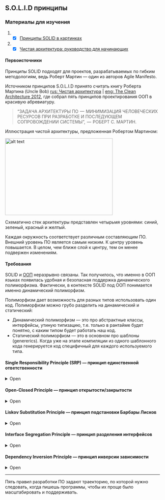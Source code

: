 ## S.O.L.I.D принципы

### Материалы для изучения

1. - [x] [Принципы SOLID в картинках](https://habr.com/ru/company/productivity_inside/blog/505430/)
2. - [x] [Чистая архитектура: руководство для начинающих](https://nuancesprog.ru/p/15255/)

#### Первоисточники

Принципы SOLID подходят для проектов, разрабатываемых по гибким методологиям, ведь Роберт Мартин — один из авторов Agile Manifesto.

Источником принципов S.O.L.I.D принято считать книгу Роберта Мартина (Uncle Bob) [rus: Чистая архитектура](https://habr.com/ru/post/269589/) | [eng: The Clean Architecture 2012](https://blog.cleancoder.com/uncle-bob/2012/08/13/the-clean-architecture.html), где собрал пять принципов проектирования ООП в красивую абревиатуру. 

> “ЗАДАЧА АРХИТЕКТУРЫ ПО  —  МИНИМИЗАЦИЯ ЧЕЛОВЕЧЕСКИХ РЕСУРСОВ ПРИ РАЗРАБОТКЕ И ПОСЛЕДУЮЩЕМ СОПРОВОЖДЕНИИ СИСТЕМЫ”,  —  РОБЕРТ С. МАРТИН.

Иллюстрация чистой архитектуры, предложенная Робертом Мартином:

<img src="https://hsto.org/r/w1560/files/23a/0de/4d9/23a0de4d93d747c89f1e216077c2d604.jpg" alt="alt text" width="350" height="250">

Схематично стек архитектуры представлен четырьмя уровнями: синий, зеленый, красный и желтый.

Каждая окружность соответствует различным составляющим ПО. Внешний уровень ПО является самым низким. К центру уровень повышается. В целом, чем ближе слой к центру, тем он менее подвержен изменениям.

#### Требования

SOLID и [ООП](https://ru.wikipedia.org/wiki/%D0%9E%D0%B1%D1%8A%D0%B5%D0%BA%D1%82%D0%BD%D0%BE-%D0%BE%D1%80%D0%B8%D0%B5%D0%BD%D1%82%D0%B8%D1%80%D0%BE%D0%B2%D0%B0%D0%BD%D0%BD%D0%BE%D0%B5_%D0%BF%D1%80%D0%BE%D0%B3%D1%80%D0%B0%D0%BC%D0%BC%D0%B8%D1%80%D0%BE%D0%B2%D0%B0%D0%BD%D0%B8%D0%B5) неразрывно связаны. Так получилось, что именно в ООП языках появилась удобная и безопасная поддержка динамического полиморфизма. Фактически, в контексте SOLID под ООП понимается именно динамический полиморфизм.

Полиморфизм дает возможность для разных типов использовать один код. Полиморфизм можно грубо разделить на динамический и статический:
* Динамический полиморфизм — это про абстрактные классы, интерфейсы, утиную типизацию, т.е. только в рантайме будет понятно, с каким типом будет работать наш код.
* Статический полиморфизм — это в основном про шаблоны (genererics). Когда уже на этапе компиляции из одного шаблонного кода генерируется код специфичный для каждого используемого типа.






#### Single Responsibility Principle (SRP) — принцип единственной ответственности

<details><summary>Open</summary>
<p>

Принцип единственной ответственности можно считать этакой инструкцией к инкапсуляции. Давайте на секундочку вернёмся к её определению.

> Упаковка данных и функций в единый компонент

Каждый компонент должен быть занят чем-то одним. Выполнять одну задачу. Но тогда встаёт в полный рост вопрос «что считать одной задачей?». Поэтому на практике появился иной подход (согласно Роберту Мартину). 

<img src="https://hsto.org/r/w1560/webt/ug/2v/ts/ug2vtsbxvspdx0elsmexemp3kxm.png" alt="alt text" width="550" height="500">

> У программной сущности должна быть только одна причина для изменения

На заре развития веба разметка HTML определяла структуру документа и его внешний вид. Возможно, у вас тут при виде союза «и» уже задёргался глаз. К сожалению, для разработчиков HTML в начале 90-х это было не очевидно. Тогда вообще мало кто представлял, во что это всё выльется. В какой-то момент стало ясно, что изменения структуры документа и изменения внешнего вида документа очень разные причины для изменения. Настолько разные, что для задания внешнего вида HTML-документов создали отдельный язык. И назвали его CSS.

Разделение ответственности в самой радикальной форме.

</p>
</details>

#### Open-Closed Principle — принцип открытости/закрытости

<details><summary>Open</summary>
<p>

Принцип открытости/закрытости отличается от остальной пятёрки тем, что не объясняет, как использовать инкапсуляцию и полиморфизм отдельно. Он накрывает все три кита сразу. Смотрите сами:

> Программные сущности должны быть открыты для расширения и закрыты для модификации

Если хотите, чтобы класс выполнял больше операций, то идеальный вариант – не заменять старые на новые, а добавлять новые к уже существующим.
 
</p>
</details>

#### Liskov Substitution Principle — принцип подстановки Барбары Лисков

<details><summary>Open</summary>
<p>

Формулировка Роберта Мартина:

> Функции, которые используют базовый тип, должны иметь возможность использовать подтипы базового типа, не зная об этом.

Без соответствия этому принципу наследование становится хуже, чем бесполезным, оно наносит вред. Зачем мы используем наследование?

1. Переиспользование кода
2. Мощь полиморфизма
3. Чтобы нашу программу было проще понимать и читать

  
Если у вас имеется класс и вы создаете на его базе другой класс, исходный класс становится родителем, а новый – его потомком. Класс-потомок должен производить такие же операции, как и класс-родитель. Это называется наследственностью.

<img src="https://hsto.org/r/w1560/webt/hj/dt/a-/hjdta-bs2bvk2ga_dabxajfqjnk.png" alt="alt text" width="450" height="550">
  
Необходимо, чтобы класс-потомок был способен обрабатывать те же запросы, что и родитель, и выдавать тот же результат. Или же результат может отличаться, но при этом относиться к тому же типу. На картинке это показано так: класс-родитель подаёт кофе (в любых видах), значит, для класса-потомка приемлемо подавать капучино (разновидность кофе), но неприемлемо подавать воду.
 
</p>
</details>

#### Interface Segregation Principle — принцип разделения интерфейсов

<details><summary>Open</summary>
<p>
  
Класс должен производить только те операции, которые необходимы для осуществления его функций. Все другие действия следует либо удалить совсем, либо переместить, если есть вероятность, что они понадобятся другому классу в будущем.
  
> Программные сущности не должны зависеть от частей интерфейса, которые они не используют (и знать о них тоже не должны).

<img src="https://habr.com/ru/company/productivity_inside/blog/505430/" alt="alt text" width="550" height="450">
 
Грубо говоря, давайте тем, кто пользуется вашей программной сущностью всё необходимое, но не более того.
  
</p>
</details>

#### Dependency Inversion Principle — принцип инверсии зависимости

<details><summary>Open</summary>
<p>

> Модули верхних уровней не должны зависеть от модулей нижних уровней. Оба типа модулей должны зависеть от абстракций.

Для начала объясню термины, которые здесь применяются, простыми словами.

* Модули (или классы) верхнего уровня = классы, которые выполняют операцию при помощи инструмента
* Модули (или классы) нижнего уровня = инструменты, которые нужны для выполнения операций (Н/р: mapper)
* Абстракции – представляют интерфейс, соединяющий два класса
* Детали = специфические характеристики работы инструмента
  
Юнит-тесты. Вы просто пишите код, который убеждается, что ваш кусочек кода работает правильно. Это лучше, чем убеждаться в этом в процессе пошаговой отладки, гадая, правильно ли работает этот класс, или эту противную багу вызывает кто-то другой. Представьте, что у вас есть проект, где юнит-тестов до этого не было. В один прекрасный день вы решили, что больше так жить нельзя, и что с этим надо что-то делать.

«Вот! Вот с этого класса начну.» — решаете вы и начинаете радостно продумывать тест-кейсы для вашего ImportantClass. Когда приходит пора писать тесты, выясняется, что вам для тестирования класса и его методов нужен рабочий объект этого класса. Дальше выясняется, что классу ImportantClass требуется для работы экземпляр класса VeryImportantClass, которому требуется ещё с пять объектов разных классов, из разных частей приложения, и экземпляр класса EvenMoreImportantClass, которому для работы вообще необходимо соединение с базой данных, доступ к файлам конфигурации и жабья лапка с кровью девственницы. Быстро становится ясно, что следом за тем, что мы хотим протестировать поднимается очень много вещей, которые мы тестировать не хотим. По крайней мере, не одним тестом. И процедура начинает казаться столь противной, что мы тяжко вздыхаем и возвращаемся к прошлой жизни.

<img src="https://hsto.org/r/w1560/webt/pi/oa/me/pioameabdye9htqneqjttb8kczy.png" alt="alt text" width="350" height="300">

Проблема тут в зависимости ImportantClass от VeryImportantClass и EvenMoreImportantClass. И решить нашу проблему с нетестируемостью ImportantClass можно через инверсию этой зависимости. Это делается с помощью абстракций, которые вклиниваются между вещами, которые надо разделить. Например, можно создать интерфейсы IVeryImportantClass и IEvenMoreImportantClass, где будут только методы необходимые ImportantClass.


Таким образом зависимость между ImportantClass и VeryImportantClass исчезает. И мы теперь можем тестировать наш ImportantClass в «сферическом ваакуме», дав ему вместо полноценных реализаций IVeryImportantClass тестовые заглушки.

<img src="https://hsto.org/r/w1560/webt/r0/qr/sw/r0qrsw49qxggfr0s7maojfmscmo.png" alt="alt text" width="350" height="300">

 
> Согласно данному принципу, класс не должен соединяться с инструментом, который применяет для выполнения операции (Н/р: mapper). Вместо этого он должен быть соединён с интерфейсом, который поможет установить связь между инструментом и классом.

</p>
</details>

---







Пять правил разработки ПО задают траекторию, по которой нужно следовать, когда пишешь программы, чтобы их проще было масштабировать и поддерживать.




